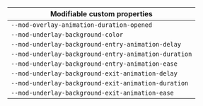 | Modifiable custom properties                         |
| ---------------------------------------------------- |
| `--mod-overlay-animation-duration-opened`            |
| `--mod-underlay-background-color`                    |
| `--mod-underlay-background-entry-animation-delay`    |
| `--mod-underlay-background-entry-animation-duration` |
| `--mod-underlay-background-entry-animation-ease`     |
| `--mod-underlay-background-exit-animation-delay`     |
| `--mod-underlay-background-exit-animation-duration`  |
| `--mod-underlay-background-exit-animation-ease`      |
